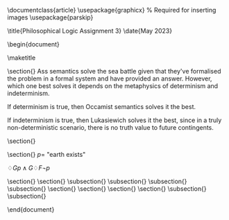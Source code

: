 \documentclass{article}
\usepackage{graphicx} % Required for inserting images
\usepackage{parskip}

\title{Philosophical Logic Assignment 3}
\date{May 2023}

\begin{document}

\maketitle

\section{}
Ass semantics solve the sea battle given that they've formalised the problem in a formal system and have provided an answer. However, which one best solves it depends on the metaphysics of determinism and indeterminism. 

If determinism is true, then Occamist semantics solves it the best. 

If indeterminism is true, then Lukasiewich solves it the best, since in a truly non-deterministic scenario, there is no truth value to future contingents.


\section{}



\section{}
$p =$ "earth exists"

$\diamondsuit Gp \wedge G\diamondsuit F\neg p$



\section{}
\section{}
\subsection{}
\subsection{}
\subsection{}
\subsection{}
\section{}
\section{}
\section{}
\section{}
\subsection{}
\subsection{}

\end{document}
